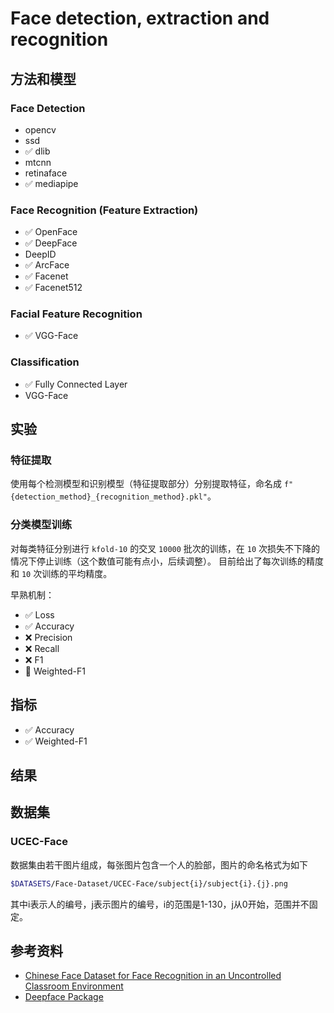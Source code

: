 # Face detection, extraction and recognition

## 方法和模型
### Face Detection
- opencv
- ssd
- ✅ dlib
- mtcnn
- retinaface
- ✅ mediapipe

### Face Recognition (Feature Extraction)
- ✅ OpenFace
- ✅ DeepFace
- DeepID
- ✅ ArcFace
- ✅ Facenet
- ✅ Facenet512

### Facial Feature Recognition
- ✅ VGG-Face

### Classification
- ✅ Fully Connected Layer
- VGG-Face

## 实验
### 特征提取
使用每个检测模型和识别模型（特征提取部分）分别提取特征，命名成 `f"{detection_method}_{recognition_method}.pkl"`。

### 分类模型训练
对每类特征分别进行 `kfold-10` 的交叉 `10000` 批次的训练，在 `10` 次损失不下降的情况下停止训练（这个数值可能有点小，后续调整）。
目前给出了每次训练的精度和 `10` 次训练的平均精度。

早熟机制：
- ✅ Loss
- ✅ Accuracy
- ❌ Precision
- ❌ Recall
- ❌ F1
- 🚧 Weighted-F1

## 指标
- ✅ Accuracy
- ✅ Weighted-F1

## 结果

## 数据集

### UCEC-Face
数据集由若干图片组成，每张图片包含一个人的脸部，图片的命名格式为如下
```sh
$DATASETS/Face-Dataset/UCEC-Face/subject{i}/subject{i}.{j}.png
```
其中i表示人的编号，j表示图片的编号，i的范围是1-130，j从0开始，范围并不固定。


## 参考资料
- [Chinese Face Dataset for Face Recognition in an Uncontrolled Classroom Environment](https://ieeexplore.ieee.org/stamp/stamp.jsp?arnumber=10210367)
- [Deepface Package](https://github.com/serengil/deepface)
